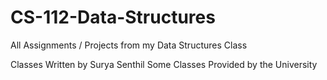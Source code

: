 # CS-112-Data-Structures
All Assignments / Projects from my Data Structures Class

Classes Written by Surya Senthil
Some Classes Provided by the University
